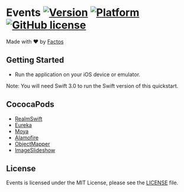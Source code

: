 # Events [![Version](https://img.shields.io/badge/Version-1.0-blue.svg)](https://raw.githubusercontent.com/orlandoamorim/FindPoints/master) [![Platform](https://img.shields.io/cocoapods/p/TOCropViewController.svg?style=flat)](https://raw.githubusercontent.com/orlandoamorim/FindPoints/master) [![GitHub license](https://img.shields.io/badge/license-MIT-blue.svg)](https://raw.githubusercontent.com/orlandoamorim/FindPoints/master/LICENSE) 


Made with ❤️ by [Factos](http://factos.ufpi.br)

## Getting Started
- Run the application on your iOS device or emulator.

Note: You will need Swift 3.0 to run the Swift version of this quickstart.

## CococaPods

- [RealmSwift](https://github.com/realm/realm-cocoa)
- [Eureka](https://github.com/xmartlabs/Eureka)
- [Moya](https://github.com/Moya/Moya)
- [Alamofire](https://github.com/Alamofire/Alamofire)
- [ObjectMapper](https://github.com/Hearst-DD/ObjectMapper)
- [ImageSlideshow](https://github.com/zvonicek/ImageSlideshow)

## License
Events is licensed under the MIT License, please see the [LICENSE](LICENSE) file.
